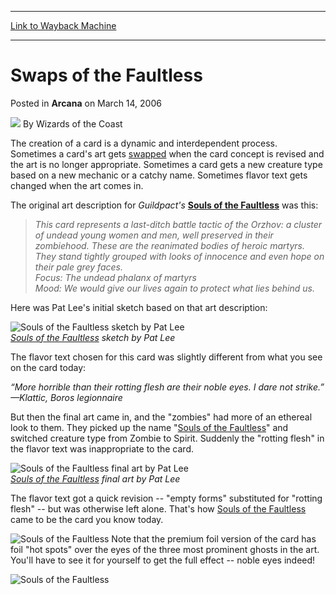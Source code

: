 
---
[Link to Wayback Machine](https://web.archive.org/web/20211201183554/https://magic.wizards.com/en/articles/archive/arcana/swaps-faultless-2006-03-14)

[_metadata_:author]:- "Wizards of the Coast"
[_metadata_:description]:- "The creation of a card is a dynamic and interdependent process. Sometimes a card's art gets swapped when the card concept is revised and the art is no longer appropriate. Sometimes a card gets a new creature type based on a new mechanic or a catchy name. Sometimes flavor text gets changed when the art comes in. The original art description for Guildpact's Souls of the"
[_metadata_:generator]:- "Drupal 7 (http://drupal.org)"
[_metadata_:node]:- "702831"
[_metadata_:publish_date]:- "2006-03-14"
[_metadata_:source]:- "div-main-content"
[_metadata_:title]:- "Swaps of the Faultless"
[_metadata_:wayback_capture_timestamp]:- "2021-12-01 18:35:54"
[_metadata_:wayback_raw_url]:- "https://web.archive.org/web/20211201183554id_/https://magic.wizards.com/en/articles/archive/arcana/swaps-faultless-2006-03-14"
[_metadata_:wayback_url]:- "https://magic.wizards.com/en/articles/archive/arcana/swaps-faultless-2006-03-14"
---


Swaps of the Faultless
======================



 Posted in **Arcana**
 on March 14, 2006 






![](https://media.magic.wizards.com/styles/auth_small/public/images/person/wizards_author.jpg)
By Wizards of the Coast











The creation of a card is a dynamic and interdependent process. Sometimes a card's art gets [swapped](/en/articles/archive/art-crypt-2003-03-14) when the card concept is revised and the art is no longer appropriate. Sometimes a card gets a new creature type based on a new mechanic or a catchy name. Sometimes flavor text gets changed when the art comes in. 


The original art description for *Guildpact's* 
**[Souls of the Faultless](https://gatherer.wizards.com/Pages/Card/Details.aspx?name=Souls+of+the+Faultless)** was this:



> 
> *This card represents a last-ditch battle tactic of the Orzhov: a cluster of undead young women and men, well preserved in their zombiehood. These are the reanimated bodies of heroic martyrs. They stand tightly grouped with looks of innocence and even hope on their pale grey faces.   
>  Focus: The undead phalanx of martyrs  
>  Mood: We would give our lives again to protect what lies behind us.*
> 
> 
> 

Here was Pat Lee's initial sketch based on that art description:


![Souls of the Faultless sketch by Pat Lee](https://media.magic.wizards.com/image_legacy_migration/magic/images/mtgcom/arcana1000/1034_soulsketch.jpg)  
*[Souls of the Faultless](https://gatherer.wizards.com/Pages/Card/Details.aspx?name=Souls+of+the+Faultless) sketch by Pat Lee*


The flavor text chosen for this card was slightly different from what you see on the card today:


*“More horrible than their rotting flesh are their noble eyes. I dare not strike.”  
 —Klattic, Boros legionnaire*



But then the final art came in, and the "zombies" had more of an ethereal look to them. They picked up the name "[Souls of the Faultless](https://gatherer.wizards.com/Pages/Card/Details.aspx?name=Souls+of+the+Faultless)" and switched creature type from Zombie to Spirit. Suddenly the "rotting flesh" in the flavor text was inappropriate to the card.


![Souls of the Faultless final art by Pat Lee](https://media.magic.wizards.com/image_legacy_migration/magic/images/mtgcom/arcana1000/1034_soulfinal.jpg)  
*[Souls of the Faultless](https://gatherer.wizards.com/Pages/Card/Details.aspx?name=Souls+of+the+Faultless) final art by Pat Lee*


The flavor text got a quick revision -- "empty forms" substituted for "rotting flesh" -- but was otherwise left alone. That's how [Souls of the Faultless](https://gatherer.wizards.com/Pages/Card/Details.aspx?name=Souls+of+the+Faultless) came to be the card you know today. 


![Souls of the Faultless](http://gatherer.wizards.com/Handlers/Image.ashx?type=card&name=Souls+of+the+Faultless)
Note that the premium foil version of the card has foil "hot spots" over the eyes of the three most prominent ghosts in the art. You'll have to see it for yourself to get the full effect -- noble eyes indeed!


![Souls of the Faultless](https://media.magic.wizards.com/image_legacy_migration/magic/images/mtgcom/arcana1000/1034_soulfoil.jpg)







